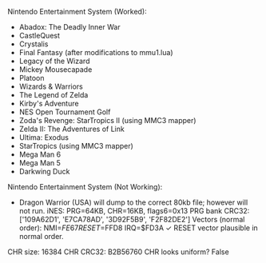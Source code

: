 Nintendo Entertainment System (Worked):
- Abadox: The Deadly Inner War
- CastleQuest
- Crystalis
- Final Fantasy (after modifications to mmu1.lua)
- Legacy of the Wizard
- Mickey Mousecapade
- Platoon
- Wizards & Warriors
- The Legend of Zelda
- Kirby's Adventure
- NES Open Tournament Golf
- Zoda's Revenge: StarTropics II (using MMC3 mapper)
- Zelda II: The Adventures of Link
- Ultima: Exodus
- StarTropics (using MMC3 mapper)
- Mega Man 6
- Mega Man 5
- Darkwing Duck

Nintendo Entertainment System (Not Working):
- Dragon Warrior (USA) will dump to the correct 80kb file; however will not run. 
iNES: PRG=64KB, CHR=16KB, flags6=0x13
PRG bank CRC32: ['109A62D1', 'E7CA78AD', '3D92F5B9', 'F2F82DE2']
Vectors (normal order): NMI=$FE67 RESET=$FFD8 IRQ=$FD3A
✓ RESET vector plausible in normal order.

CHR size: 16384
CHR CRC32: B2B56760
CHR looks uniform? False
